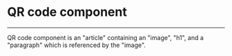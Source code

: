 # QR code component

---

QR code component is an "article" containing an "image", "h1", and a "paragraph" which is referenced by the "image".